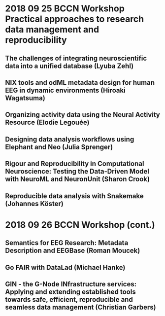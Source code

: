 # 2018 09 25 BCCN Workshop Practical approaches to research data management and reproducibility

## The challenges of integrating neuroscientific data into a unified database (Lyuba Zehl)

## NIX tools and odML metadata design for human EEG in dynamic environments (Hiroaki Wagatsuma)

## Organizing activity data using the Neural Activity Resource (Elodie Legouée)

## Designing data analysis workflows using Elephant and Neo (Julia Sprenger)

## Rigour and Reproducibility in Computational Neuroscience: Testing the Data-Driven Model with NeuroML and NeuronUnit (Sharon Crook)

## Reproducible data analysis with Snakemake (Johannes Köster)


# 2018 09 26 BCCN Workshop (cont.)

## Semantics for EEG Research: Metadata Description and EEGBase (Roman Moucek)

## Go FAIR with DataLad (Michael Hanke)

## GIN - the G-Node INfrastructure services: Applying and extending established tools towards safe, efficient, reproducible and seamless data management (Christian Garbers)




